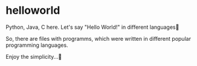 # helloworld
Python, Java, C here. Let's say "Hello World!" in different languages💭


So, there are files with programms, which were written in different popular programming languages. 

Enjoy the simplicity...🤤
